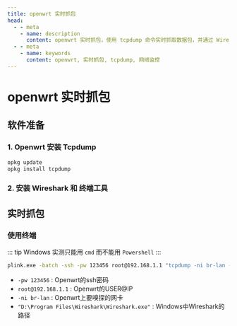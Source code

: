 ```yaml
---
title: openwrt 实时抓包
head:
  - - meta
    - name: description
      content: openwrt 实时抓包，使用 tcpdump 命令实时抓取数据包，并通过 Wireshark 进行分析
  - - meta
    - name: keywords
      content: openwrt, 实时抓包, tcpdump, 网络监控
---
```


# openwrt 实时抓包

## 软件准备

### 1. Openwrt 安装 Tcpdump

```sh
opkg update
opkg install tcpdump
```

### 2. 安装 Wireshark 和 终端工具

<Box
  :items="[
    {
      name: 'Wireshark',
      tag: '官网下载',
      link: 'https://www.wireshark.org/download.html',
      icon: 'simple-icons:wireshark',
      color: '#1679A7',
      alt: 'Wireshark'
    },
    {
      name: 'Tabby',
      tag: '官网下载',
      link: 'https://tabby.sh/',
      image: 'https://i.theojs.cn/logo/tabby.svg',
      alt: 'Tabby Terminal'
    }
  ]"
/>

## 实时抓包

### 使用终端

::: tip
Windows 实测只能用 `cmd` 而不能用 `Powershell`
:::

```sh
plink.exe -batch -ssh -pw 123456 root@192.168.1.1 "tcpdump -ni br-lan -s 0 -w - not port 22" | "D:\Program Files\Wireshark\Wireshark.exe" -k -i -
```

- `-pw 123456` : Openwrt的ssh密码
- `root@192.168.1.1` : Openwrt的USER@IP
- `-ni br-lan` : Openwrt上要嗅探的网卡
- `"D:\Program Files\Wireshark\Wireshark.exe"` : Windows中Wireshark的路径
